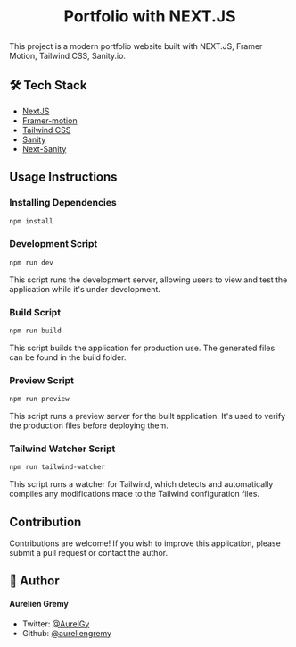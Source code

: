 # <p align="center">Portfolio with NEXT.JS</p>
  
This project is a modern portfolio website built with NEXT.JS, Framer Motion, Tailwind CSS, Sanity.io.


## 🛠️ Tech Stack
- [NextJS](https://nextjs.org/)
- [Framer-motion](https://www.framer.com/motion/)
- [Tailwind CSS](https://tailwindcss.com/)
- [Sanity](https://www.sanity.io/)
- [Next-Sanity](https://github.com/sanity-io/next-sanity)


## Usage Instructions

### Installing Dependencies
```bash
npm install
```  
### Development Script
```bash
npm run dev
```
This script runs the development server, allowing users to view and test the application while it's under development.

### Build Script
```bash
npm run build
```
This script builds the application for production use. The generated files can be found in the build folder.

### Preview Script
```bash
npm run preview
```
This script runs a preview server for the built application. It's used to verify the production files before deploying them.

### Tailwind Watcher Script
```bash
npm run tailwind-watcher
```
This script runs a watcher for Tailwind, which detects and automatically compiles any modifications made to the Tailwind configuration files.

## Contribution

Contributions are welcome! If you wish to improve this application, please submit a pull request or contact the author.


## 🙇 Author
#### Aurelien Gremy
- Twitter: [@AurelGy](https://twitter.com/AurelGy)
- Github: [@aureliengremy](https://github.com/aureliengremy)